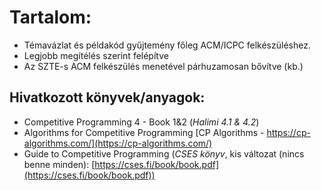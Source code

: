 # Tartalom:

- Témavázlat és példakód gyűjtemény főleg ACM/ICPC felkészüléshez.
- Legjobb megítélés szerint felépítve
- Az SZTE-s ACM felkészülés menetével párhuzamosan bővítve (kb.)

## Hivatkozott könyvek/anyagok:

- Competitive Programming 4 - Book 1&2 (*Halimi 4.1 & 4.2*)
- Algorithms for Competitive Programming [CP Algorithms - https://cp-algorithms.com/](https://cp-algorithms.com/)
- Guide to Competitive Programming (*CSES könyv*, kis változat (nincs benne minden): [https://cses.fi/book/book.pdf](https://cses.fi/book/book.pdf))
